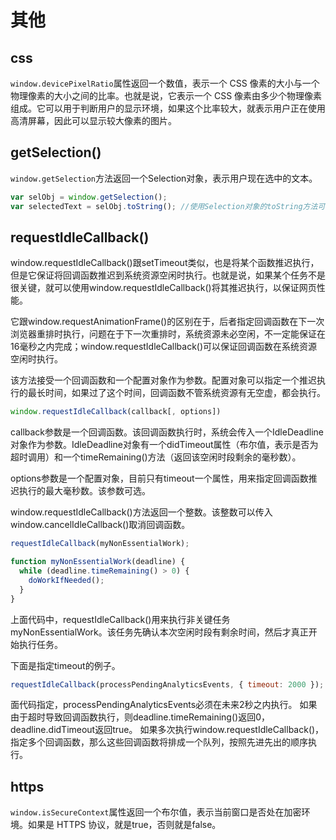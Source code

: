 # 其他


## css

`window.devicePixelRatio`属性返回一个数值，表示一个 CSS 像素的大小与一个物理像素的大小之间的比率。也就是说，它表示一个 CSS 像素由多少个物理像素组成。它可以用于判断用户的显示环境，如果这个比率较大，就表示用户正在使用高清屏幕，因此可以显示较大像素的图片。


## getSelection()
`window.getSelection`方法返回一个Selection对象，表示用户现在选中的文本。

```javascript
var selObj = window.getSelection();
var selectedText = selObj.toString(); //使用Selection对象的toString方法可以得到选中的文本。
```



## requestIdleCallback()
window.requestIdleCallback()跟setTimeout类似，也是将某个函数推迟执行，但是它保证将回调函数推迟到系统资源空闲时执行。也就是说，如果某个任务不是很关键，就可以使用window.requestIdleCallback()将其推迟执行，以保证网页性能。

它跟window.requestAnimationFrame()的区别在于，后者指定回调函数在下一次浏览器重排时执行，问题在于下一次重排时，系统资源未必空闲，不一定能保证在16毫秒之内完成；window.requestIdleCallback()可以保证回调函数在系统资源空闲时执行。

该方法接受一个回调函数和一个配置对象作为参数。配置对象可以指定一个推迟执行的最长时间，如果过了这个时间，回调函数不管系统资源有无空虚，都会执行。

```javascript
window.requestIdleCallback(callback[, options])
```
callback参数是一个回调函数。该回调函数执行时，系统会传入一个IdleDeadline对象作为参数。IdleDeadline对象有一个didTimeout属性（布尔值，表示是否为超时调用）和一个timeRemaining()方法（返回该空闲时段剩余的毫秒数）。

options参数是一个配置对象，目前只有timeout一个属性，用来指定回调函数推迟执行的最大毫秒数。该参数可选。

window.requestIdleCallback()方法返回一个整数。该整数可以传入window.cancelIdleCallback()取消回调函数。

```javascript
requestIdleCallback(myNonEssentialWork);

function myNonEssentialWork(deadline) {
  while (deadline.timeRemaining() > 0) {
    doWorkIfNeeded();
  }
}
```
上面代码中，requestIdleCallback()用来执行非关键任务myNonEssentialWork。该任务先确认本次空闲时段有剩余时间，然后才真正开始执行任务。

下面是指定timeout的例子。
```javascript
requestIdleCallback(processPendingAnalyticsEvents, { timeout: 2000 });
```

面代码指定，processPendingAnalyticsEvents必须在未来2秒之内执行。
如果由于超时导致回调函数执行，则deadline.timeRemaining()返回0，deadline.didTimeout返回true。
如果多次执行window.requestIdleCallback()，指定多个回调函数，那么这些回调函数将排成一个队列，按照先进先出的顺序执行。

## https
`window.isSecureContext`属性返回一个布尔值，表示当前窗口是否处在加密环境。如果是 HTTPS 协议，就是true，否则就是false。


